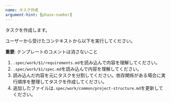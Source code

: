 ```yaml
---
name: タスク作成
argument-hint: [phase-number]
---
```


タスクを作成します。

ユーザーから受けたコンテキストから以下を実行してください。

**重要**: テンプレートのコメントは消さないこと

1. `.spec/work/$1/requirements.md`を読み込んで内容を理解してください。
2. `.spec/work/$1/spec.md`を読み込んで内容を理解してください。
3. 読み込んだ内容を元にタスクを分割してください。依存関係がある場合に実行順序を整理してタスクを作成してください。
4. 追加したファイルは`.spec/work/common/project-structure.md`を更新してください。
